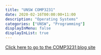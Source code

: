 ```yaml
---
title: "UNSW COMP3231"
date: 2020-02-16T00:00:00+11:00
description: "Operating Systems"
categories: ["UNSW", "Programming"]
displayInMenu: false
displayInList: true
---
```


[Click here to go to the COMP3231 blog site](//featherbear.github.io/UNSW-COMP3231/)
